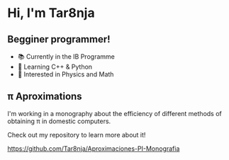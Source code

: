 # Hi, I'm Tar8nja

## Begginer programmer!

- 📚 Currently in the IB Programme 
- 🐍 Learning C++ & Python
- 🔬 Interested in Physics and Math



## π Aproximations
I'm working in a monography about the efficiency of different methods of obtaining π in domestic computers.

Check out my repository to learn more about it!

https://github.com/Tar8nja/Aproximaciones-PI-Monografia




<!--
**Tar8nja/Tar8nja** is a ✨ _special_ ✨ repository because its `README.md` (this file) appears on your GitHub profile.

Here are some ideas to get you started:

- 🔭 I’m currently working on ...
- 🌱 I’m currently learning ...
- 👯 I’m looking to collaborate on ...
- 🤔 I’m looking for help with ...
- 💬 Ask me about ...
- 📫 How to reach me: ...
- 😄 Pronouns: ...
- ⚡ Fun fact: ...
-->
